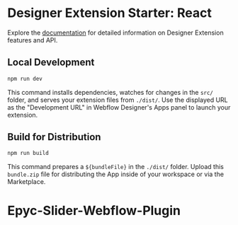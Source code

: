 # Designer Extension Starter: React

Explore the [documentation](https://developers.webflow.com/designer/reference/introduction) for detailed information on Designer Extension features and API.

## Local Development

```bash
npm run dev
```

This command installs dependencies, watches for changes in the `src/` folder, and serves your extension files from `./dist/`. Use the displayed URL as the "Development URL" in Webflow Designer's Apps panel to launch your extension.

## Build for Distribution

```bash
npm run build
```

This command prepares a `${bundleFile}` in the `./dist/` folder. Upload this `bundle.zip` file for distributing the App inside of your workspace or via the Marketplace.
# Epyc-Slider-Webflow-Plugin
